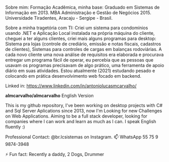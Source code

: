 Sobre mim:
Formação Acadêmica, minha base:
Graduado em Sistemas de Informação em 2013. MBA Administração e Gestão de Negócios 2015. Universidade Tiradentes, Aracaju - Sergipe - Brasil.

Sobre a minha tragetória com TI:
Criei um sistema para condomínios usando .NET e Aplicação Local instalada na própria máquina do cliente, cheguei a ter alguns clientes, criei mais alguns programas para desktop: Sistema pra lojas (controle de crediário, emissão e notas fiscais, cadastros de clientes), Sistemas para controles de cargas em balanças rodoviárias. A cada novo cliente uma nova análise de requisitos era elaborada e procurava entregar um programa fácil de operar, eu percebia que as pessoas que usavam os programas precisavam de algo prático, uma ferramenta de apoio diário em suas atividades. Estou atualmente (2021) estudando pesado e colocando em prática desenvolvimento web focado em backend.

Linked in: 
https://www.linkedin.com/in/antoniolucasmcarvalho/

**almcarvalho/almcarvalho** English Version

This is my github repository, I've been working on desktop projects with C# and Sql Server Aplications since 2013, now I'm Looking for new Challenges on Web Applications. Aiming to be a full stack developer, looking for companies where I can work and learn as much as I can. I speak English fluently :)


Professional Contact:
@br.lcsistemas on Instagram.
📫 WhatsApp 55 75 9 9874-3948

⚡ Fun fact: Recently a daddy, 2 Dogs, Drummer

